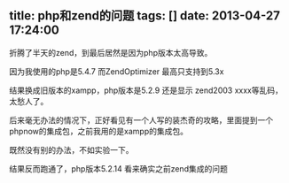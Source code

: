 title: php和zend的问题
tags: []
date: 2013-04-27 17:24:00
---

折腾了半天的zend，到最后居然是因为php版本太高导致。

因为我使用的php是5.4.7 而ZendOptimizer 最高只支持到5.3x

结果换成旧版本的xampp，php版本是5.2.9 还是显示 zend2003 xxxx等乱码，太愁人了。

后来毫无办法的情况下，正好看见有一个人写的装杰奇的攻略，里面提到一个phpnow的集成包，之前我用的是xampp的集成包。

既然没有别的办法，不如实验一下。

结果反而跑通了，php版本5.2.14 看来确实之前zend集成的问题